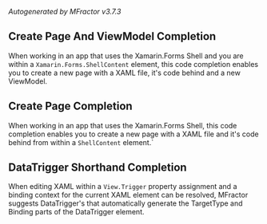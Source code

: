 *Autogenerated by MFractor v3.7.3*
## Create Page And ViewModel Completion

When working in an app that uses the Xamarin.Forms Shell and you are within a `Xamarin.Forms.ShellContent` element, this code completion enables you to create a new page with a XAML file, it's code behind and a new ViewModel.


## Create Page Completion

When working in an app that uses the Xamarin.Forms Shell, this code completion enables you to create a new page with a XAML file and it's code behind from within a `ShellContent` element.`


## DataTrigger Shorthand Completion

When editing XAML within a `View.Trigger` property assignment and a binding context for the current XAML element can be resolved, MFractor suggests DataTrigger's that automatically generate the TargetType and Binding parts of the DataTrigger element.


